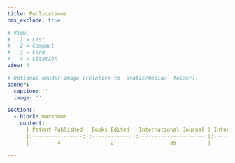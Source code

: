 ```yaml
---
title: Publications
cms_exclude: true

# View.
#   1 = List
#   2 = Compact
#   3 = Card
#   4 = Citation
view: 4

# Optional header image (relative to `static/media/` folder).
banner:
  caption: ''
  image: ''

sections:
  - block: markdown
    content:
      | Patent Published | Books Edited | International Journal | International Conferences | National Conferences | Workshops Attended |
      |:----------------:|:------------:|:---------------------:|:-------------------------:|:--------------------:|:------------------:|
      |         4        |       2      |           85          |             20            |           2          |          9         |

---
```

